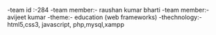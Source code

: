-team id :-284
-team member:- raushan kumar bharti
-team member:- avijeet kumar
-theme:- education (web frameworks)
-thechnology:- html5,css3, javascript, php,mysql,xampp